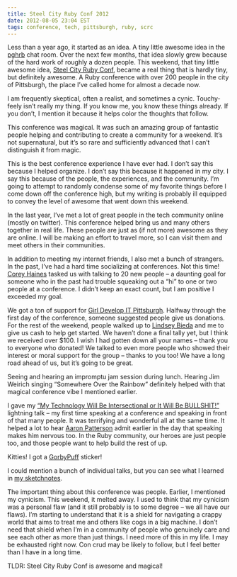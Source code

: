 ```yaml
---
title: Steel City Ruby Conf 2012
date: 2012-08-05 23:04 EST
tags: conference, tech, pittsburgh, ruby, scrc
---
```


Less than a year ago, it started as an idea.  A tiny little awesome idea in the [pghrb](http://pghrb.heroku.com/) chat room. Over the next few months, that idea slowly grew because of the hard work of roughly a dozen people. This weekend, that tiny little awesome idea, [Steel City Ruby Conf](http://steelcityrubyconf.org/), became a real thing that is hardly tiny, but definitely awesome.  A Ruby conference with over 200 people in the city of Pittsburgh, the place I’ve called home for almost a decade now.

I am frequently skeptical, often a realist, and sometimes a cynic. Touchy-feely isn’t really my thing. If you know me, you know these things already. If you don’t, I mention it because it helps color the thoughts that follow.

This conference was magical. It was such an amazing group of fantastic people helping and contributing to create a community for a weekend. It’s not supernatural, but it’s so rare and sufficiently advanced that I can’t distinguish it from magic.

This is the best conference experience I have ever had. I don’t say this because I helped organize. I don’t say this because it happened in my city.  I say this because of the people, the experiences, and the community.  I’m going to attempt to randomly condense some of my favorite things before I come down off the conference high, but my writing is probably ill equipped to convey the level of awesome that went down this weekend.

In the last year, I’ve met a lot of great people in the tech community online (mostly on twitter). This conference helped bring us and many others together in real life. These people are just as (if not more) awesome as they are online. I will be making an effort to travel more, so I can visit them and meet others in their communities.

In addition to meeting my internet friends, I also met a bunch of strangers. In the past, I’ve had a hard time socializing at conferences. Not this time! [Corey Haines](https://twitter.com/coreyhaines) tasked us with talking to 20 new people – a daunting goal for someone who in the past had trouble squeaking out a “hi” to one or two people at a conference.  I didn’t keep an exact count, but I am positive I exceeded my goal.

We got a ton of support for [Girl Develop IT Pittsburgh](http://girldevelopitpgh.com/).  Halfway through the first day of the conference, someone suggested people give us donations. For the rest of the weekend, people walked up to [Lindsey Bieda](https://twitter.com/lindseybieda) and me to give us cash to help get started.  We haven’t done a final tally yet, but I think we received over $100. I wish I had gotten down all your names – thank you to everyone who donated! We talked to even more people who showed their interest or moral support for the group – thanks to you too! We have a long road ahead of us, but it’s going to be great.

Seeing and hearing an impromptu jam session during lunch. Hearing Jim Weirich singing “Somewhere Over the Rainbow” definitely helped with that magical conference vibe I mentioned earlier.

I gave my [“My Technology Will Be Intersectional or It Will Be BULLSHIT!”](http://juliepagano.com/blog/2012/04/29/my-technology-will-be-intersectional-or-it-will-be-bullshit-lightning-talk-edition/) lightning talk – my first time speaking at a conference and speaking in front of that many people. It was terrifying and wonderful all at the same time.  It helped a lot to hear [Aaron Patterson](https://twitter.com/tenderlove) admit earlier in the day that speaking makes him nervous too. In the Ruby community, our heroes are just people too, and those people want to help build the rest of up.

Kitties! I got a [GorbyPuff](https://twitter.com/gorbypuff) sticker!

I could mention a bunch of individual talks, but you can see what I learned in [my sketchnotes](http://juliepagano.com/blog/2012/08/05/steel-city-ruby-conf-2012-sketchnotes/).

The important thing about this conference was people. Earlier, I mentioned my cynicism. This weekend, it melted away. I used to think that my cynicism was a personal flaw (and it still probably is to some degree – we all have our flaws). I’m starting to understand that it is a shield for navigating a crappy world that aims to treat me and others like cogs in a big machine. I don’t need that shield when I’m in a community of people who genuinely care and see each other as more than just things. I need more of this in my life. I may be exhausted right now. Con crud may be likely to follow, but I feel better than I have in a long time.

TLDR: Steel City Ruby Conf is awesome and magical!